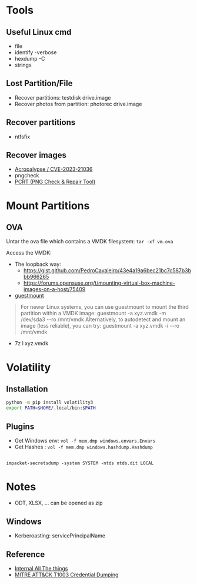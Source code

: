 # Tools

## Useful Linux cmd

 - file
 - identify -verbose
 - hexdump -C
 - strings


## Lost Partition/File

 - Recover partitions: testdisk drive.image
 - Recover photos from partition: photorec drive.image

## Recover partitions

 - ntfsfix

## Recover images

 - [Acropalypse / CVE-2023-21036](https://github.com/frankthetank-music/Acropalypse-Multi-Tool)
 - pngcheck
 - [PCRT (PNG Check & Repair Tool)](https://github.com/sherlly/PCRT)

# Mount Partitions

## OVA

Untar the ova file which contains a VMDK filesystem: `tar -xf vm.ova`

Access the VMDK:
 - The loopback way:
   * https://gist.github.com/PedroCavaleiro/43e4a19a6bec21bc7c587b3bbb966265
   * https://forums.opensuse.org/t/mounting-virtual-box-machine-images-on-a-host/75409
 - [guestmount](https://stackoverflow.com/a/30201153)

> For newer Linux systems, you can use guestmount to mount the third partition within a VMDK image:
> guestmount -a xyz.vmdk -m /dev/sda3 --ro /mnt/vmdk
> Alternatively, to autodetect and mount an image (less reliable), you can try:
> guestmount -a xyz.vmdk -i --ro /mnt/vmdk

 - 7z l xyz.vmdk

# Volatility

## Installation

```bash
python -m pip install volatility3
export PATH=$HOME/.local/bin:$PATH
```

## Plugins 

 - Get Windows env: `vol -f mem.dmp windows.envars.Envars`
 - Get Hashes : `vol -f mem.dmp windows.hashdump.Hashdump`

## 

`impacket-secretsdump -system SYSTEM -ntds ntds.dit LOCAL`

# Notes

 - ODT, XLSX, ... can be opened as zip

## Windows

 - Kerberoasting: servicePrincipalName

## Reference 

 - [Internal All The things](https://swisskyrepo.github.io/InternalAllTheThings/active-directory/ad-adds-ntds-dumping/#forensic-tools)
 - [MITRE ATT&CK T1003 Credential Dumping](https://www.picussecurity.com/resource/blog/picus-10-critical-mitre-attck-techniques-t1003-credential-dumping)
